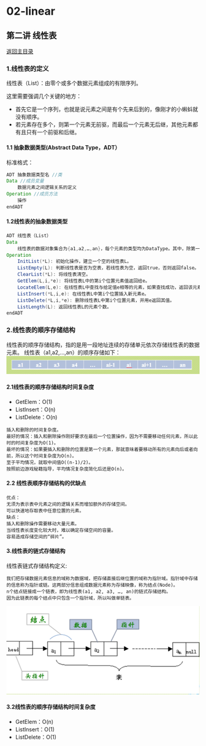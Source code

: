 # 02-linear

## 第二讲 线性表
[返回主目录](../README.md)

### 1.线性表的定义
线性表（List）：由零个或多个数据元素组成的有限序列。

这里需要强调几个关键的地方：

* 首先它是一个序列，也就是说元素之间是有个先来后到的，像刚才的小蝌蚪就没有顺序。
* 若元素存在多个，则第一个元素无前驱，而最后一个元素无后继，其他元素都有且只有一个前驱和后继。

#### 1.1 抽象数据类型(Abstract Data Type，ADT）
标准格式：
```java
ADT 抽象数据类型名 //类
Data //成员变量
    数据元素之间逻辑关系的定义
Operation //成员方法
    操作
endADT
```

#### 1.2线性表的抽象数据类型
```java
ADT 线性表（List）
Data
    线性表的数据对象集合为{a1,a2,…,an}，每个元素的类型均为DataType。其中，除第一个元素a1外，每一个元素有且只有一个直接前驱元素，除了最后一个元素an外，每一个元素有且只有一个直接后继元素。数据元素之间的关系是一对一的关系。
Operation
    InitList(*L): 初始化操作，建立一个空的线性表L。
    ListEmpty(L): 判断线性表是否为空表，若线性表为空，返回true，否则返回false。
    ClearList(*L): 将线性表清空。
    GetElem(L,i,*e): 将线性表L中的第i个位置元素值返回给e。
    LocateElem(L,e): 在线性表L中查找与给定值e相等的元素，如果查找成功，返回该元素在表中序号表示成功；否则，返回0表示失败。
    ListInsert(*L,i,e): 在线性表L中第i个位置插入新元素e。
    ListDelete(*L,i,*e): 删除线性表L中第i个位置元素，并用e返回其值。
    ListLength(L): 返回线性表L的元素个数。
endADT
```

### 2.线性表的顺序存储结构
线性表的顺序存储结构，指的是用一段地址连续的存储单元依次存储线性表的数据元素。
线性表（a1,a2,…,an）的顺序存储如下：
![](src/main/resources/images/02-LinearSequenceStorage.png)
#### 2.1线性表的顺序存储结构时间复杂度
* GetElem：O(1)
* ListInsert：O(n)
* ListDelete：O(n)
```
插入和删除的时间复杂度。
最好的情况：插入和删除操作刚好要求在最后一个位置操作，因为不需要移动任何元素，所以此时的时间复杂度为O(1)。
最坏的情况：如果要插入和删除的位置是第一个元素，那就意味着要移动所有的元素向后或者向前，所以这个时间复杂度为O(n)。
至于平均情况，就取中间值O((n-1)/2)。
按照前边游戏秘籍指导，平均情况复杂度简化后还是O(n)。
```

#### 2.2 线性表顺序存储结构的优缺点
```
优点：
无须为表示表中元素之间的逻辑关系而增加额外的存储空间。
可以快速地存取表中任意位置的元素。
缺点：
插入和删除操作需要移动大量元素。
当线性表长度变化较大时，难以确定存储空间的容量。
容易造成存储空间的“碎片”。
```

#### 3.线性表的链式存储结构
线性表链式存储结构定义:
```
我们把存储数据元素信息的域称为数据域，把存储直接后继位置的域称为指针域。指针域中存储的信息称为指针或链。这两部分信息组成数据元素称为存储映像，称为结点(Node)。
n个结点链接成一个链表，即为线性表(a1, a2, a3, …, an)的链式存储结构。
因为此链表的每个结点中只包含一个指针域，所以叫做单链表。
```
![](src/main/resources/images/02-LinearChainStorage.png)
#### 3.2线性表的顺序存储结构时间复杂度
* GetElem：O(n)
* ListInsert：O(1)
* ListDelete：O(1)




